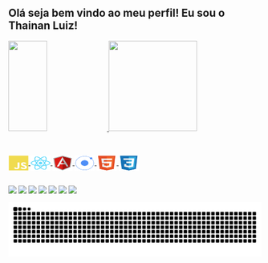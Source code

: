 ## Olá seja bem vindo ao meu perfil! Eu sou o Thainan  Luiz! 
 <div>
 
  <a href="https://github.com/thainanluiz">
  <img height="180px" width="39%" float="left" src="https://github-readme-stats.vercel.app/api?username=thainanluiz&border_radius=10&show_icons=true&theme=dark&include_all_commits=true&count_private=true&icon_color=#fff"/>
  <img height="180px" width="59%" float="right" src="https://github-readme-stats.vercel.app/api/top-langs/?username=thainanluiz&layout=compact&count_private=true&langs_count=7&theme=dark"/>
</div>
  
 ##
  
<div style="display: inline_block"><br>
 
  <img align="center" alt="Thainan-Js" height="30" width="40" src="https://raw.githubusercontent.com/devicons/devicon/master/icons/javascript/javascript-plain.svg">
  <img align="center" alt="Thainan-React" height="30" width="40" src="https://raw.githubusercontent.com/devicons/devicon/master/icons/react/react-original.svg">
  <img align="center" alt="Thainan-Angular" height="30" width="40" src="https://raw.githubusercontent.com/devicons/devicon/master/icons/angularjs/angularjs-original.svg">
  <img align="center" alt="Thainan-Ionic" height="30" width="40" src="https://raw.githubusercontent.com/devicons/devicon/master/icons/ionic/ionic-original.svg"> 
  <img align="center" alt="Thainan-HTML" height="30" width="40" src="https://raw.githubusercontent.com/devicons/devicon/master/icons/html5/html5-original.svg">
  <img align="center" alt="Thainan-CSS" height="30" width="40" src="https://raw.githubusercontent.com/devicons/devicon/master/icons/css3/css3-original.svg">

</div>

 ##
  
<div style="justify-content: space-between">
 
  <a href="https://instagram.com/thainan.luiz7" target="_blank"><img src="https://img.shields.io/badge/-Instagram-%23E4405F?style=for-the-badge&logo=instagram&logoColor=white" target="_blank"></a>
 <a href="https://discord.gg/QrUHtHQMnY" target="_blank"><img src="https://img.shields.io/badge/Discord-7289DA?style=for-the-badge&logo=discord&logoColor=white" target="_blank"></a> 
  <a href = "mailto:thainandj@hotmail.com"><img src="https://img.shields.io/badge/Microsoft_Outlook-0078D4?style=for-the-badge&logo=microsoft-outlook&logoColor=white" target="_blank"></a>
  <a href="https://www.linkedin.com/in/thainanluiz12345/" target="_blank"><img src="https://img.shields.io/badge/-LinkedIn-%230077B5?style=for-the-badge&logo=linkedin&logoColor=white" target="_blank"></a>
  <img src="https://img.shields.io/badge/Windows-0078D6?style=for-the-badge&logo=windows&logoColor=white" />
  <img src="https://img.shields.io/badge/Xbox-107C10?style=for-the-badge&logo=xbox&logoColor=white" />
  <img src="https://img.shields.io/badge/Steam-000000?style=for-the-badge&logo=steam&logoColor=white" />

 ![Snake animation](https://github.com/thainanluiz1/thainanluiz1/blob/output/github-contribution-grid-snake.svg)
 
</div>
